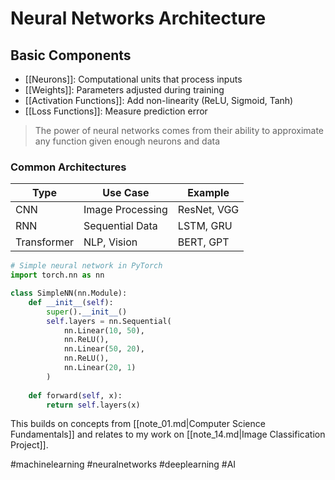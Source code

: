 # Neural Networks Architecture

## Basic Components
- [[Neurons]]: Computational units that process inputs
- [[Weights]]: Parameters adjusted during training
- [[Activation Functions]]: Add non-linearity (ReLU, Sigmoid, Tanh)
- [[Loss Functions]]: Measure prediction error

> The power of neural networks comes from their ability to approximate any function given enough neurons and data

### Common Architectures
| Type | Use Case | Example |
|------|----------|---------|
| CNN | Image Processing | ResNet, VGG |
| RNN | Sequential Data | LSTM, GRU |
| Transformer | NLP, Vision | BERT, GPT |

```python
# Simple neural network in PyTorch
import torch.nn as nn

class SimpleNN(nn.Module):
    def __init__(self):
        super().__init__()
        self.layers = nn.Sequential(
            nn.Linear(10, 50),
            nn.ReLU(),
            nn.Linear(50, 20),
            nn.ReLU(),
            nn.Linear(20, 1)
        )
    
    def forward(self, x):
        return self.layers(x)
```

This builds on concepts from [[note_01.md|Computer Science Fundamentals]] and relates to my work on [[note_14.md|Image Classification Project]].

#machinelearning #neuralnetworks #deeplearning #AI